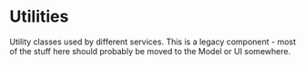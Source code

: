 # Utilities

Utility classes used by different services. This is a legacy component - most of
the stuff here should probably be moved
to the Model or UI somewhere.
